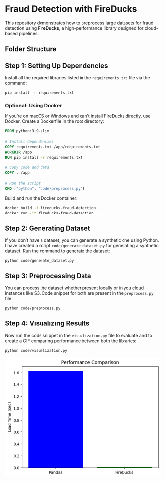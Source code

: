 # Fraud Detection with FireDucks

This repository demonstrates how to preprocess large datasets for fraud detection using **FireDucks**, a high-performance library designed for cloud-based pipelines.

## Folder Structure

## Step 1: Setting Up Dependencies
Install all the required libraries listed in the `requirements.txt` file via the command:

```bash
pip install -r requirements.txt
```

### Optional: Using Docker
If you’re on macOS or Windows and can’t install FireDucks directly, use Docker. Create a Dockerfile in the root directory:

```dockerfile
FROM python:3.9-slim

# Install dependencies
COPY requirements.txt /app/requirements.txt
WORKDIR /app
RUN pip install -r requirements.txt

# Copy code and data
COPY . /app

# Run the script
CMD ["python", "code/preprocess.py"]
```

Build and run the Docker container:

```bash
docker build -t fireducks-fraud-detection .
docker run -it fireducks-fraud-detection
```

## Step 2: Generating Dataset
If you don’t have a dataset, you can generate a synthetic one using Python. I have created a script `code/generate_dataset.py` for generating a synthetic dataset. Run the command to generate the dataset:

```bash
python code/generate_dataset.py
```

## Step 3: Preprocessing Data
You can process the dataset whether present locally or in you cloud instances like S3. Code snippet for both are present in the `preprocess.py` file:

```bash
python code/preprocess.py
```

## Step 4: Visualizing Results
Now run the code snippet in the `visualization.py` file to evaluate and to create a GIF comparing performance between both the libraries:

```bash
python code/visualization.py
```

<img src="result.gif" alt="performance difference">